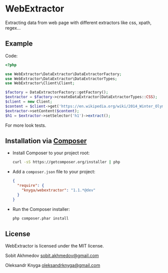 WebExtractor
========================
Extracting data from web page with different extractors like css, xpath, regex...


Example
-----------

Code:

```php
<?php

use WebExtractor\DataExtractor\DataExtractorFactory;
use WebExtractor\DataExtractor\DataExtractorTypes;
use WebExtractor\Client\Client;

$factory = DataExtractorFactory::getFactory();
$extractor = $factory->createDataExtractor(DataExtractorTypes::CSS);
$client = new Client;
$content = $client->get('https://en.wikipedia.org/wiki/2014_Winter_Olympics');
$extractor->setContent($content);
$h1 = $extractor->setSelector('h1')->extract();
```

For more look tests.

Installation via [Composer](http://getcomposer.org/)
------------

 * Install Composer to your project root:
    ```bash
    curl -sS https://getcomposer.org/installer | php
    ```

 * Add a `composer.json` file to your project:
    ```json
    {
      "require": {
        "knyga/webextractor": "1.1.*@dev"
      }
    }
    ```

 * Run the Composer installer:
    ```bash
    php composer.phar install
    ```

License
-------

WebExtractor is licensed under the MIT license.

Sobit Akhmedov <sobit.akhmedov@gmail.com>

Oleksandr Knyga <oleksandrknyga@gmail.com>
